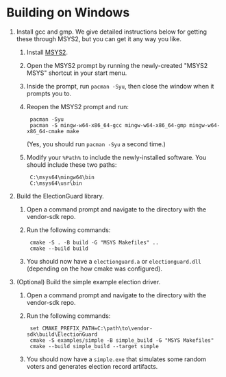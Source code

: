 # Building on Windows

1. Install gcc and gmp. We give detailed instructions below for getting these through MSYS2, but you can get it any way you like.
    1. Install [MSYS2](https://www.msys2.org).
    2. Open the MSYS2 prompt by running the newly-created "MSYS2 MSYS" shortcut in your start menu.
    3. Inside the prompt, run `pacman -Syu`, then close the window when it prompts you to.
    4. Reopen the MSYS2 prompt and run:

            pacman -Syu
            pacman -S mingw-w64-x86_64-gcc mingw-w64-x86_64-gmp mingw-w64-x86_64-cmake make

        (Yes, you should run `pacman -Syu` a second time.)

    5. Modify your `%Path%` to include the newly-installed software. You should include these two paths:

            C:\msys64\mingw64\bin
            C:\msys64\usr\bin
2. Build the ElectionGuard library.
    1. Open a command prompt and navigate to the directory with the vendor-sdk repo.
    2. Run the following commands:

            cmake -S . -B build -G "MSYS Makefiles" ..
            cmake --build build

    3. You should now have a `electionguard.a` or `electionguard.dll` (depending on the how cmake was configured).
3. (Optional) Build the simple example election driver.
    1. Open a command prompt and navigate to the directory with the vendor-sdk repo.
    2. Run the following commands:

            set CMAKE_PREFIX_PATH=C:\path\to\vendor-sdk\build\ElectionGuard
            cmake -S examples/simple -B simple_build -G "MSYS Makefiles"
            cmake --build simple_build --target simple

    3. You should now have a `simple.exe` that simulates some random voters and generates election record artifacts.
